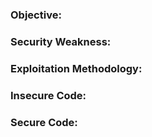 ### Objective:

### Security Weakness:

### Exploitation Methodology:

### Insecure Code:

### Secure Code:
